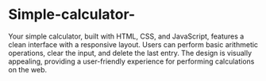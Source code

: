# Simple-calculator-
Your simple calculator, built with HTML, CSS, and JavaScript, features a clean interface with a responsive layout. Users can perform basic arithmetic operations, clear the input, and delete the last entry. The design is visually appealing, providing a user-friendly experience for performing calculations on the web.
